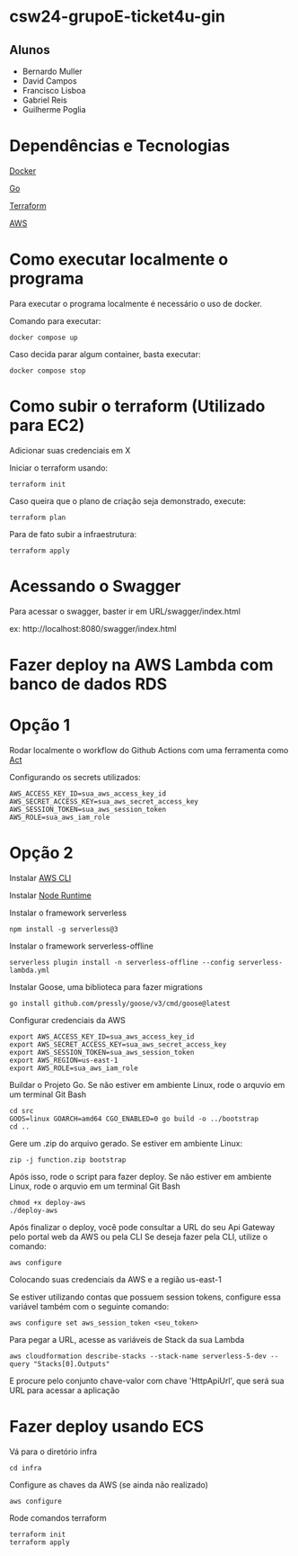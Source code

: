 # csw24-grupoE-ticket4u-gin

## Alunos 
- Bernardo Muller
- David Campos
- Francisco Lisboa
- Gabriel Reis
- Guilherme Poglia
  
# Dependências e Tecnologias
[Docker](https://www.docker.com/)

[Go](https://go.dev/)

[Terraform](https://www.terraform.io/)

[AWS](https://aws.amazon.com/)

# Como executar localmente o programa

Para executar o programa localmente é necessário o uso de docker. 

Comando para executar: 

```
docker compose up
```

Caso decida parar algum container, basta executar:

```
docker compose stop
```

# Como subir o terraform (Utilizado para EC2)

Adicionar suas credenciais em X

Iniciar o terraform usando:
```
terraform init
```

Caso queira que o plano de criação seja demonstrado, execute:

```
terraform plan
```

Para de fato subir a infraestrutura:

```
terraform apply
```

# Acessando o Swagger

Para acessar o swagger, baster ir em URL/swagger/index.html 

ex: http://localhost:8080/swagger/index.html

# Fazer deploy na AWS Lambda com banco de dados RDS

# Opção 1
Rodar localmente o workflow do Github Actions com uma ferramenta como [Act](https://github.com/nektos/act)

Configurando os secrets utilizados:

```
AWS_ACCESS_KEY_ID=sua_aws_access_key_id
AWS_SECRET_ACCESS_KEY=sua_aws_secret_access_key
AWS_SESSION_TOKEN=sua_aws_session_token
AWS_ROLE=sua_aws_iam_role
```

# Opção 2

Instalar [AWS CLI](https://docs.aws.amazon.com/cli/latest/userguide/getting-started-install.html)

Instalar [Node Runtime](https://nodejs.org)

Instalar o framework serverless

```
npm install -g serverless@3
```

Instalar o framework serverless-offline

```
serverless plugin install -n serverless-offline --config serverless-lambda.yml
```
Instalar Goose, uma biblioteca para fazer migrations

```
go install github.com/pressly/goose/v3/cmd/goose@latest
```

Configurar credenciais da AWS

```
export AWS_ACCESS_KEY_ID=sua_aws_access_key_id
export AWS_SECRET_ACCESS_KEY=sua_aws_secret_access_key
export AWS_SESSION_TOKEN=sua_aws_session_token
export AWS_REGION=us-east-1
export AWS_ROLE=sua_aws_iam_role
```

Buildar o Projeto Go. Se não estiver em ambiente Linux, rode o arquvio em um terminal Git Bash

```
cd src
GOOS=linux GOARCH=amd64 CGO_ENABLED=0 go build -o ../bootstrap
cd ..
```

Gere um .zip do arquivo gerado. Se estiver em ambiente Linux:

```
zip -j function.zip bootstrap
```
Após isso, rode o script para fazer deploy. Se não estiver em ambiente Linux, rode o arquvio em um terminal Git Bash

```
chmod +x deploy-aws
./deploy-aws
```

Após finalizar o deploy, você pode consultar a URL do seu Api Gateway pelo portal web da AWS ou pela CLI
Se deseja fazer pela CLI, utilize o comando:

```
aws configure
```
Colocando suas credenciais da AWS e a região us-east-1

Se estiver utilizando contas que possuem session tokens, configure essa variável também com o seguinte comando:

```
aws configure set aws_session_token <seu_token>
```

Para pegar a URL, acesse as variáveis de Stack da sua Lambda

```
aws cloudformation describe-stacks --stack-name serverless-5-dev --query "Stacks[0].Outputs"  
```

E procure pelo conjunto chave-valor com chave 'HttpApiUrl', que será sua URL para acessar a aplicação

# Fazer deploy usando ECS

Vá para o diretório infra

```
cd infra
```

Configure as chaves da AWS (se ainda não realizado)
```
aws configure
```

Rode comandos terraform
```
terraform init
terraform apply
```
